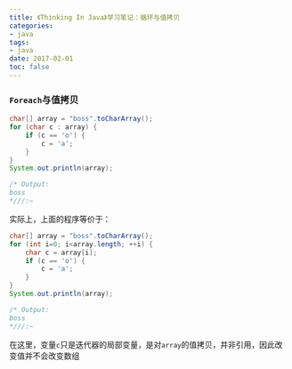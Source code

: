 ```yaml
---
title: 《Thinking In Java》学习笔记：循环与值拷贝
categories:
- java
tags:
- java
date: 2017-02-01
toc: false
---
```


### `Foreach`与值拷贝

```java
char[] array = "boss".toCharArray();
for (char c : array) {
    if (c == 'o') {
        c = 'a';
    }
}
System.out.println(array);

/* Output:
boss
*///:~
```

实际上，上面的程序等价于：

```java
char[] array = "boss".toCharArray();
for (int i=0; i<array.length; ++i) {
    char c = array[i];
    if (c == 'o') {
        c = 'a';
    }
}
System.out.println(array);

/* Output:
boss
*///:~
```

在这里，变量`c`只是迭代器的局部变量，是对`array`的值拷贝，并非引用，因此改变值并不会改变数组
